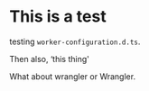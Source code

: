 # This is a test

testing `worker-configuration.d.ts`.

Then also, ‘this thing'

What about wrangler or Wrangler.
